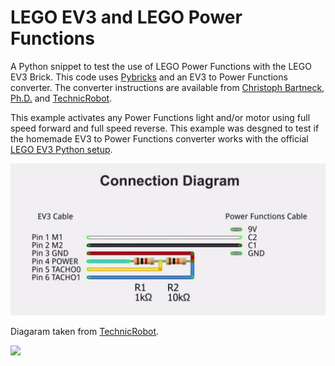 # LEGO EV3 and LEGO Power Functions

A Python snippet to test the use of LEGO Power Functions with the LEGO EV3 Brick. This code uses [Pybricks](https://pybricks.com/) and an EV3 to Power Functions converter. The converter instructions are available from [Christoph Bartneck, Ph.D.](https://www.bartneck.de/2015/06/0) and [TechnicRobot](https://www.youtube.com/watch?v=Ns3TODgRlCE).

This example activates any Power Functions light and/or motor using full speed forward and full speed reverse. This example was desgned to test if the homemade EV3 to Power Functions converter works with the official [LEGO EV3 Python setup](https://education.lego.com/en-us/support/mindstorms-ev3/python-for-ev3).

![Connection Diagram](https://github.com/codeadamca/ev3-power-functions/blob/main/connection-diagram.jpg?raw=true)

Diagaram taken from [TechnicRobot](https://www.youtube.com/watch?v=Ns3TODgRlCE).

<a href="https://codeadam.ca">
<img src="https://codeadam.ca/images/code-block.png" width="100">
</a>

